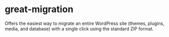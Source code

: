 # great-migration
Offers the easiest way to migrate an entire WordPress site (themes, plugins, media, and database) with a single click using the standard ZIP format.

